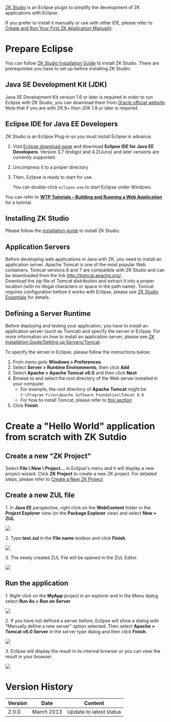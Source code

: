 

[ZK Studio](http://www.zkoss.org/product/zkstudio) is an Eclipse plugin
to simplify the development of ZK applications with Eclipse.

If you prefer to install it manually or use with other IDE, please refer
to [Create and Run Your First ZK Application
Manually](ZK_Installation_Guide/Quick_Start/Create_and_Run_Your_First_ZK_Application_Manually).

# Prepare Eclipse

You can follow [ZK Studio Installation
Guide](/zk_studio_essentials/Installation) to
install ZK Studio. There are prerequisites you have to set up before
installing ZK Studio:

## Java SE Development Kit (JDK)

Java SE Development Kit version 1.6 or later is required in order to run
Eclipse with ZK Studio, you can download them from [Oracle official
website](http://www.oracle.com/technetwork/java/javase/downloads). Note
that if you are with ZK 9+ then JDK 1.8 or later is required.

## Eclipse IDE for Java EE Developers

ZK Studio is an Eclipse Plug-in so you must install Eclipse in advance.

1.  Visit [Eclipse download page](http://www.eclipse.org/downloads/) and
    download **Eclipse IDE for Java EE Developers**. Version 3.7
    (Indigo) and 4.2(Juno) and later versions are currently supported.
2.  Uncompress it to a proper directory
3.  Then, Eclipse is ready to start for use.
      
    You can double-click `eclipse.exe` to start Eclipse under Windows.

You can refer to [**WTP Tutorials – Building and Running a Web
Application**](http://www.eclipse.org/webtools/community/tutorials/BuildJ2EEWebApp/BuildJ2EEWebApp.html)
for a tutorial.

## Installing ZK Studio

Please follow the [ installation
guide](ZK_Studio_Essentials/Installation#Installation_Guide)
to install ZK Studio.

## Application Servers

Before developing web applications in Java with ZK, you need to install
an application server. Apache Tomcat is one of the most popular Web
containers. Tomcat versions 6 and 7 are compatible with ZK Studio and
can be downloaded from the link
[<http://tomcat.apache.org/>](http://tomcat.apache.org/).  
Download the zip file of Tomcat distribution and extract it into a
proper location (with no illegal characters or space in the path name).
Tomcat requires configuration before it works with Eclipse, please see
[ZK Studio Essentials](ZK_Studio_Essentials) for details.

## Defining a Server Runtime

Before deploying and testing your application, you have to install an
application server (such as Tomcat) and specify the server in Eclipse.
For more information on how to install an application server, please see
[ZK Installation Guide/Setting up
Servers/Tomcat](ZK_Installation_Guide/Setting_up_Servers/Tomcat).

To specify the server in Eclipse, please follow the instructions below:

1.  From menu goto **Windows \> Preferences**.
2.  Select **Server \> Runtime Environments**, then click **Add**
3.  Select **Apache \> Apache Tomcat v6.0** and then click **Next**
4.  Browse to and select the root directory of the Web server installed
    in your computer
    - For example, the root directory of **Apache Tomcat** might be
      `C:\Program Files\Apache Software Foundation\Tomcat 6.0`
    - For how to install Tomcat, please refer to [this
      section](ZK_Installation_Guide/Setting_up_Servers/Tomcat)
5.  Click **Finish**

# Create a "Hello World" application from scratch with ZK Sutdio

## Create a new "ZK Project"

Select **File \\ New \\ Project...** in Eclipse's menu and it will
display a new project wizard. Click **ZK Project** to create a new ZK
project. For detailed steps, please refer to [Create a New ZK
Project](ZK_Studio_Essentials/Features_of_ZK_Studio/New_ZK_Project)

## Create a new ZUL file

1\. In **Java EE** perspective, right click on the **WebContent** folder
in the **Project Explorer** view (or the **Package Explorer** view) and
select **New \> ZUL**.

![](images/studio-new-zul-step1.png)

2\. Type **test.zul** in the **File name** textbox and click **Finish**.

![](images/studio-new-zul-step2.png)

3\. The newly created ZUL File will be opened in the ZUL Editor.

![](images/studio-a-zul.png)

## Run the application

1\. Right click on the **MyApp** project in an explorer and in the Menu
dialog select **Run As \> Run on Server**

![](images/studio-run-on-server.png)

2\. If you have not defined a server before, Eclipse will show a dialog
with "Manually define a new server" option selected. Then select
**Apache \> Tomcat v6.0 Server** in the server type dialog and then
click **Finish**.

![](images/studio-run-select-server.png)

3\. Eclipse will display the result in its internal browser or you can
view the result in your browser.

![](images/studio-run-result.png)

# Version History

| Version | Date       | Content                 |
|---------|------------|-------------------------|
| 2.0.0   | March 2013 | Update to latest status |
